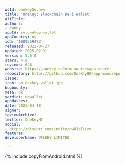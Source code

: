 ```yaml
---
wsId: onekeySo.new
title: 'OneKey: Blockchain DeFi Wallet'
altTitle: 
authors:
- danny
appId: so.onekey.wallet
appCountry: us
idd: '1609559473'
released: 2022-04-27
updated: 2025-02-01
version: 5.6.0
stars: 4.8
reviews: 646
website: https://onekey.so?utm_source=app_store
repository: https://github.com/OneKeyHQ/app-monorepo
issue: 
icon: so.onekey.wallet.jpg
bugbounty: 
meta: ok
verdict: nowallet
appHashes: 
date: 2023-04-18
signer: 
reviewArchive: 
twitter: OneKeyHQ
social:
- https://discord.com/invite/nwUJaTzjzv
features: 
developerName: ONEKEY LIMITED

---
```


{% include copyFromAndroid.html %}